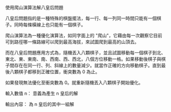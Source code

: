 使用爬山演算法解八皇后問題

八皇后問題指的是一種特殊的棋盤擺法，每一行、每一列同一時間只能有一個棋子。同時每條橫線上也只能有一個棋子。

爬山演算法為一種優化演算法，如同字面上的 "爬山"，它藉由每一次觀察它目前可到路徑哪一條路線可以爬到最高海拔，來試圖爬到最高的山頂去。

而在八皇后問題應用方式為，隨機丟入八顆棋子，並且試圖移動每一個棋子到北、東北、東、東南、南、西南、西、西北，八個方位移動一格。如果移動後棋子與棋子間存在在同一行、列、斜線上的數量減少。就當作正確的方向移動棋子。直到最後八顆棋子都移到正確位置，衝突數為 0 為止。

如果發現無法優化至衝突數為 0。就重新隨機丟入八顆棋子開始優化。

輸入數值 n：
意義為產生 n 皇后的解

輸出內容：
為 n 皇后的其中一組解
